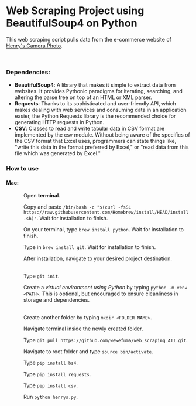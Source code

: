 <h1>Web Scraping Project using BeautifulSoup4 on Python</h1>

<p>This web scraping script pulls data from the e-commerce website of <a href="https://www.henryscameraphoto.com/">Henry's Camera Photo</a>.</p></br>

<h3>Dependencies:</h3>
<ul>
  <li><b>BeautifulSoup4</b>: A library that makes it simple to extract data from websites. It provides Pythonic paradigms for iterating, searching, and altering the parse tree on top of an HTML or XML parser.</li>
  <li><b>Requests</b>: Thanks to its sophisticated and user-friendly API, which makes dealing with web services and consuming data in an application easier, the Python Requests library is the recommended choice for generating HTTP requests in Python.</li>
  <li><b>CSV</b>: Classes to read and write tabular data in CSV format are implemented by the csv module. Without being aware of the specifics of the CSV format that Excel uses, programmers can state things like, "write this data in the format preferred by Excel," or "read data from this file which was generated by Excel."</li>
</ul>

<h3>How to use</h3>
<h4><b>Mac:</b></h4>
<ul>
  <ol>Open <b>terminal</b>.</ol>
  <ol>Copy and paste <code>/bin/bash -c "$(curl -fsSL https://raw.githubusercontent.com/Homebrew/install/HEAD/install.sh)"</code>. Wait for installation to finish.</ol>
  <ol>On your terminal, type <code>brew install python</code>. Wait for installation to finish.</ol>
  <ol>Type in <code>brew install git</code>. Wait for installation to finish.</ol>
  <ol>After installation, navigate to your desired project destination.</ol></br>
  <ol>Type <code>git init</code>.</ol>
  <ol>Create a <i>virtual environment using Python</i> by typing <code>python -m venv &lt;PATH&gt;</code>. This is optional, but encouraged to ensure cleanliness in storage and dependencies.</ol></br>
  <ol>Create another folder by typing <code>mkdir &lt;FOLDER NAME&gt;</code>.</ol>
  <ol>Navigate terminal inside the newly created folder.</ol>
  <ol>Type <code>git pull https://github.com/wewefuma/web_scraping_ATI.git</code>.</ol>
  <ol>Navigate to root folder and type <code>source bin/activate</code>.</ol>
  <ol>Type <code>pip install bs4</code>.</ol>
  <ol>Type <code>pip install requests</code>.</ol>
  <ol>Type <code>pip install csv</code>.</ol>
  <ol>Run <code>python henrys.py</code>.</ol>
</ul>
